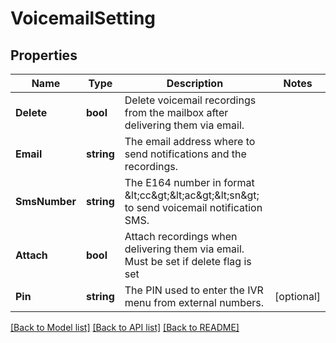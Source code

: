 # VoicemailSetting

## Properties

Name | Type | Description | Notes
------------ | ------------- | ------------- | -------------
**Delete** | **bool** | Delete voicemail recordings from the mailbox after delivering them via email. | 
**Email** | **string** | The email address where to send notifications and the recordings. | 
**SmsNumber** | **string** | The E164 number in format &amp;lt;cc&amp;gt;&amp;lt;ac&amp;gt;&amp;lt;sn&amp;gt; to send voicemail notification SMS. | 
**Attach** | **bool** | Attach recordings when delivering them via email. Must be set if delete flag is set | 
**Pin** | **string** | The PIN used to enter the IVR menu from external numbers. | [optional] 

[[Back to Model list]](../README.md#documentation-for-models) [[Back to API list]](../README.md#documentation-for-api-endpoints) [[Back to README]](../README.md)


